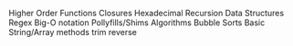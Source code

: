 Higher Order Functions 
Closures
Hexadecimal
Recursion
Data Structures 
Regex
Big-O notation
Pollyfills/Shims
Algorithms
  Bubble Sorts
Basic String/Array methods 
  trim
  reverse
  